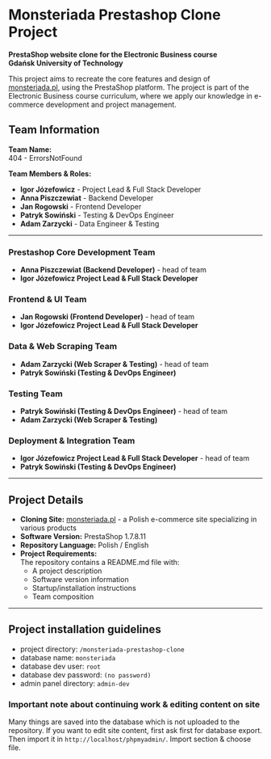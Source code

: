 # Monsteriada Prestashop Clone Project

**PrestaShop website clone for the Electronic Business course**  
**Gdańsk University of Technology**

This project aims to recreate the core features and design of [monsteriada.pl](https://monsteriada.pl), using the PrestaShop platform. The project is part of the Electronic Business course curriculum, where we apply our knowledge in e-commerce development and project management.

## Team Information

**Team Name:**  
404 - ErrorsNotFound

**Team Members & Roles:**  
- **Igor Józefowicz** - Project Lead & Full Stack Developer
- **Anna Piszczewiat** - Backend Developer
- **Jan Rogowski** - Frontend Developer
- **Patryk Sowiński** - Testing & DevOps Engineer
- **Adam Zarzycki** - Data Engineer & Testing

---

### **Prestashop Core Development Team**
- **Anna Piszczewiat (Backend Developer)** - head of team
- **Igor Józefowicz Project Lead & Full Stack Developer**  

### **Frontend & UI Team**
- **Jan Rogowski (Frontend Developer)** - head of team
- **Igor Józefowicz Project Lead & Full Stack Developer**  

### **Data & Web Scraping Team**
- **Adam Zarzycki (Web Scraper & Testing)** - head of team
- **Patryk Sowiński (Testing & DevOps Engineer)**  

### **Testing Team**
- **Patryk Sowiński (Testing & DevOps Engineer)** - head of team
- **Adam Zarzycki (Web Scraper & Testing)**

### **Deployment & Integration Team**
- **Igor Józefowicz Project Lead & Full Stack Developer** - head of team
- **Patryk Sowiński (Testing & DevOps Engineer)**

---

## Project Details

- **Cloning Site:** [monsteriada.pl](https://monsteriada.pl) - a Polish e-commerce site specializing in various products
- **Software Version:** PrestaShop 1.7.8.11
- **Repository Language:** Polish / English
- **Project Requirements:**  
  The repository contains a README.md file with:
  - A project description
  - Software version information
  - Startup/installation instructions
  - Team composition
 
---

## Project installation guidelines

- project directory: ```/monsteriada-prestashop-clone```
- database name: ```monsteriada```
- database dev user: ```root```
- database dev password: ```(no password)```
- admin panel directory: ```admin-dev```


### Important note about continuing work & editing content on site
Many things are saved into the database which is not uploaded to the repository. If you want to edit site content, first ask first for database export. Then import it in ```http://localhost/phpmyadmin/```. Import section & choose file.
